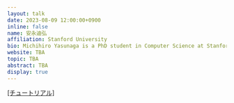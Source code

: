 ```yaml
---
layout: talk
date: 2023-08-09 12:00:00+0900
inline: false
name: 安永迪弘
affiliation: Stanford University
bio: Michihiro Yasunaga is a PhD student in Computer Science at Stanford University, advised by Prof. Percy Liang and Prof. Jure Leskovec. His research lies in natural language processing and machine learning. His recent research focuses on language models, knowledge representations, and multimodal learning. His research was recognized by the Microsoft Research PhD Fellowship 2022. Prior to Stanford, he obtained a B.S. in Computer Science from Yale University.
website: TBA
topic: TBA
abstract: TBA
display: true
---
```


[[チュートリアル]](https://wenting-zhao.github.io/complex-reasoning-tutorial/)

